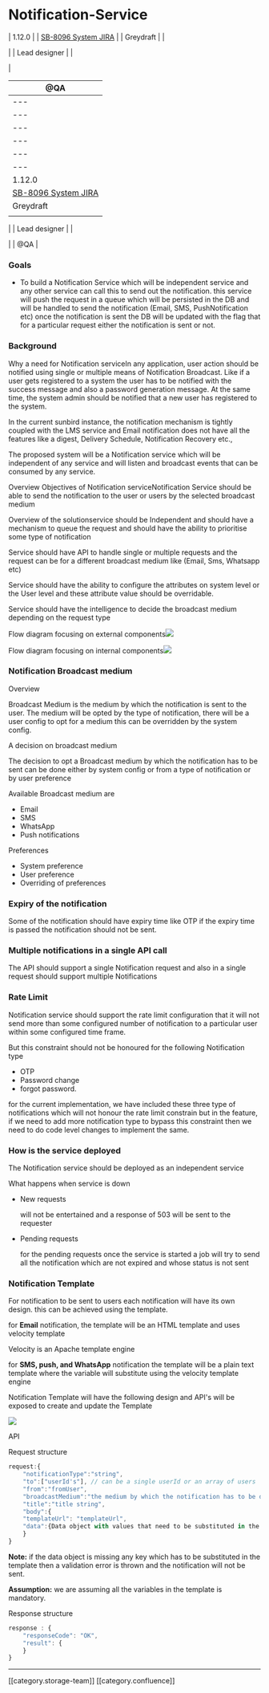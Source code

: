# Notification-Service

\| 1.12.0 | | [SB-8096 System JIRA](https://browse/SB-8096) | | Greydraft | |

\| | Lead designer | |  &#x20;

|

| @QA                                           |
| --------------------------------------------- |
| ---                                           |
| ---                                           |
| ---                                           |
| ---                                           |
| ---                                           |
| ---                                           |
| 1.12.0                                        |
| [SB-8096 System JIRA](https://browse/SB-8096) |
| Greydraft                                     |
|                                               |

\| | Lead designer | |  &#x20;

\| | @QA |

### Goals

* To build a Notification Service which will be independent service and any other service can call this to send out the notification. this service will push the request in a queue which will be persisted in the DB and will be handled to send the notification (Email, SMS, PushNotification etc) once the notification is sent the DB will be updated with the flag that for a particular request either the notification is sent or not.&#x20;

### Background

Why a need for Notification serviceIn any application, user action should be notified using single or multiple means of Notification Broadcast. Like if a user gets registered to a system the user has to be notified with the success message and also a password generation message. At the same time, the system admin should be notified that a new user has registered to the system.

In the current sunbird instance, the notification mechanism is tightly coupled with the LMS service and Email notification does not have all the features like a digest, Delivery Schedule, Notification Recovery etc.,

The proposed system will be a Notification service which will be independent of any service and will listen and broadcast events that can be consumed by any service.

Overview Objectives of Notification serviceNotification Service should be able to send the notification to the user or users by the selected broadcast medium

Overview of the solutionservice should be Independent and should have a mechanism to queue the request and should have the ability to prioritise some type of notification

Service should have API to handle single or multiple requests and the request can be for a different broadcast medium like (Email, Sms, Whatsapp etc)

Service should have the ability to configure the attributes on system level or the User level and these attribute value should be overridable.

Service should have the intelligence to decide the broadcast medium depending on the request type

Flow diagram focusing on external components![](../../../../Design/FullExport/images/storage/Page\_1\_1.png)

Flow diagram focusing on internal components![](../../../../Design/FullExport/images/storage/Page\_1\_2.png)&#x20;

### Notification Broadcast medium

Overview

Broadcast Medium is the medium by which the notification is sent to the user. The medium will be opted by the type of notification, there will be a user config to opt for a medium this can be overridden by the system config.

A decision on broadcast medium

The decision to opt a Broadcast medium by which the notification has to be sent can be done either by system config or from a type of notification or by user preference

Available Broadcast medium are

* Email
* SMS
* WhatsApp
* Push notifications

Preferences

* System preference
* User preference
* Overriding of preferences

### Expiry of the notification

Some of the notification should have expiry time like OTP if the expiry time is passed the notification should not be sent.

### Multiple notifications in a single API call

The API should support a single Notification request and also in a single request should support multiple Notifications

### Rate Limit&#x20;

Notification service should support the rate limit configuration that it will not send more than some configured number of notification to a particular user within some configured time frame.

But this constraint should not be honoured for the following Notification type

* OTP
* Password change
* forgot password.

for the current implementation, we have included these three type of notifications which will not honour the rate limit constrain but in the feature, if we need to add more notification type to bypass this constraint then we need to do code level changes to implement the same.

### How is the service deployed

The Notification service should be deployed as an independent service&#x20;

What happens when service is down

*   New requests

    will not be entertained and a response of 503 will be sent to the requester
*   Pending requests

    for the pending requests once the service is started a job will try to send all the notification which are not expired and whose status is not sent

### Notification Template

For notification to be sent to users each notification will have its own design. this can be achieved using the template.

for **Email** notification, the template will be an HTML template and uses velocity template&#x20;

Velocity is an Apache template engine

for **SMS, push, and WhatsApp**  notification the template will be a plain text template where the variable will substitute using the velocity template engine

Notification Template will have the following design and API's will be exposed to create and update the Template

![](../../../../Design/FullExport/images/storage/Page\_1\_9.png)

API

Request structure

```js
request:{
	"notificationType":"string",
	"to":["userId's"], // can be a single userId or an array of users
	"from":"fromUser",
	"broadcastMedium":"the medium by which the notification has to be distributed",
	"title":"title string",
	"body":{
	"templateUrl": "templateUrl",
	"data":{Data object with values that need to be substituted in the template}
	}
}
```

**Note:** if the data object is missing any key which has to be substituted in the template then a validation error is thrown and the notification will not be sent.

**Assumption:** we are assuming all the variables in the template is mandatory.

Response structure&#x20;

```js
response : {
	"responseCode": "OK",
	"result": {
	}
}
```

***

\[\[category.storage-team]] \[\[category.confluence]]
